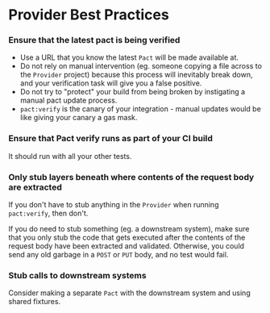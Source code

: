 # Provider Best Practices

### Ensure that the latest pact is being verified

* Use a URL that you know the latest `Pact` will be made available at.
* Do not rely on manual intervention (eg. someone copying a file across to the `Provider` project) because this process will inevitably break down, and your verification task will give you a false positive.
* Do not try to "protect" your build from being broken by instigating a manual pact update process.
* `pact:verify` is the canary of your integration - manual updates would be like giving your canary a gas mask.

### Ensure that Pact verify runs as part of your CI build

It should run with all your other tests.

### Only stub layers beneath where contents of the request body are extracted

If you don't have to stub anything in the `Provider` when running `pact:verify`, then don't.

If you do need to stub something (eg. a downstream system), make sure that you only stub the code that gets executed after the contents of the request body have been extracted and validated. Otherwise, you could send any old garbage in a `POST` or `PUT` body, and no test would fail.

### Stub calls to downstream systems

Consider making a separate `Pact` with the downstream system and using shared fixtures.
